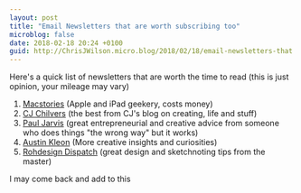 ```yaml
---
layout: post
title: "Email Newsletters that are worth subscribing too"
microblog: false
date: 2018-02-18 20:24 +0100
guid: http://ChrisJWilson.micro.blog/2018/02/18/email-newsletters-that.html
---
```

Here's a quick list of newsletters that are worth the time to read (this is just opinion, your mileage may vary) 

1. [Macstories](https://club.macstories.net) (Apple and iPad geekery, costs money)
2. [CJ Chilvers](https://www.cjchilvers.com/subscribe) (the best from CJ's blog on creating, life and stuff)
3. [Paul Jarvis](https://pjrvs.com) (great entrepreneurial and creative advice from someone who does things "the wrong way" but it works)
4. [Austin Kleon](https://austinkleon.com) (More creative insights and curiosities)
5. [Rohdesign Dispatch](http://rohdesign.com/newsletter/) (great design and sketchnoting tips from the master)

I may come back and add to this 
